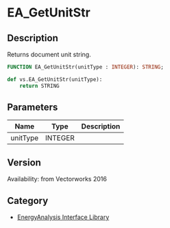 # EA_GetUnitStr

## Description
Returns document unit string.

```pascal
FUNCTION EA_GetUnitStr(unitType : INTEGER): STRING;
```

```python
def vs.EA_GetUnitStr(unitType):
    return STRING
```

## Parameters
|Name|Type|Description|
|---|---|---|
|unitType|INTEGER|   |

## Version
Availability: from Vectorworks 2016

## Category
* [EnergyAnalysis Interface Library](../Categories/EnergyAnalysis%20Interface%20Library.md)
